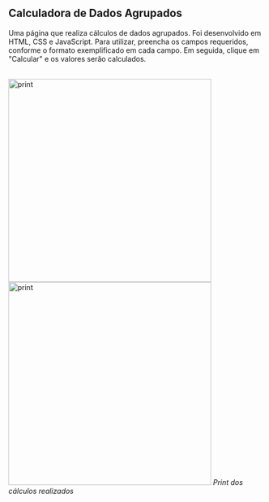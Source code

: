 ## Calculadora de Dados Agrupados

Uma página que realiza cálculos de dados agrupados. Foi desenvolvido em HTML, CSS e JavaScript. Para utilizar, preencha os campos requeridos, conforme o formato exemplificado em cada campo. Em seguida, clique em "Calcular" e os valores serão calculados.

<br>

<img src="https://i.imgur.com/AHJRxC8.png" alt="print" width="400px" />
<img src="https://i.imgur.com/X3muu9z.png" alt="print" width="400px" />
<label><i>Print dos cálculos realizados</i></label>
